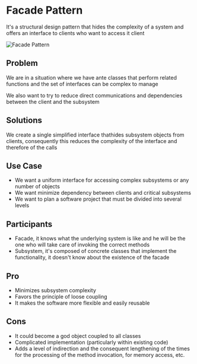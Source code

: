 # Facade Pattern

It's a structural design pattern that hides the complexity of a system and offers an interface to clients who want to access it client

![Facade Pattern](https://pbs.twimg.com/media/FoH99lQX0AM8SDX?format=jpg&name=large)

## Problem

We are in a situation where we have ante classes that perform related functions and the set of interfaces can be complex to manage

We also want to try to reduce direct communications and dependencies between the client and the subsystem

## Solutions

We create a single simplified interface thathides subsystem objects from clients, consequently this reduces the complexity of the interface and therefore of the calls

## Use Case

- We want a uniform interface for accessing complex subsystems or any number of objects
- We want minimize dependency between clients and critical subsystems
- We want to plan a software project that must be divided into several levels

## Participants

- Facade, it knows what the underlying system is like and he will be the one who will take care of invoking the correct methods
- Subsystem, it's composed of concrete classes that implement the functionality, it doesn't know about the existence of the facade

## Pro

- Minimizes subsystem complexity
- Favors the principle of loose coupling
- It makes the software more flexible and easily reusable

## Cons

- It could become a god object coupled to all classes
- Complicated implementation (particularly within existing code)
- Adds a level of indirection and the consequent lengthening of the times for the processing of the method invocation, for memory access, etc.
